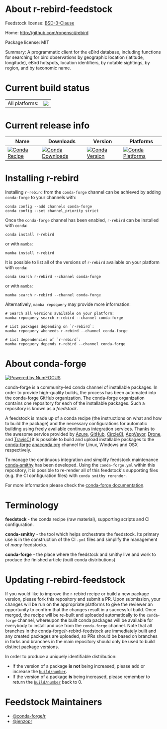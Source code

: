 About r-rebird-feedstock
========================

Feedstock license: [BSD-3-Clause](https://github.com/conda-forge/r-rebird-feedstock/blob/main/LICENSE.txt)

Home: http://github.com/ropensci/rebird

Package license: MIT

Summary: A programmatic client for the eBird database, including functions for searching for bird observations by geographic location (latitude, longitude), eBird hotspots, location identifiers, by notable sightings, by region, and by taxonomic name.

Current build status
====================


<table><tr><td>All platforms:</td>
    <td>
      <a href="https://dev.azure.com/conda-forge/feedstock-builds/_build/latest?definitionId=8014&branchName=main">
        <img src="https://dev.azure.com/conda-forge/feedstock-builds/_apis/build/status/r-rebird-feedstock?branchName=main">
      </a>
    </td>
  </tr>
</table>

Current release info
====================

| Name | Downloads | Version | Platforms |
| --- | --- | --- | --- |
| [![Conda Recipe](https://img.shields.io/badge/recipe-r--rebird-green.svg)](https://anaconda.org/conda-forge/r-rebird) | [![Conda Downloads](https://img.shields.io/conda/dn/conda-forge/r-rebird.svg)](https://anaconda.org/conda-forge/r-rebird) | [![Conda Version](https://img.shields.io/conda/vn/conda-forge/r-rebird.svg)](https://anaconda.org/conda-forge/r-rebird) | [![Conda Platforms](https://img.shields.io/conda/pn/conda-forge/r-rebird.svg)](https://anaconda.org/conda-forge/r-rebird) |

Installing r-rebird
===================

Installing `r-rebird` from the `conda-forge` channel can be achieved by adding `conda-forge` to your channels with:

```
conda config --add channels conda-forge
conda config --set channel_priority strict
```

Once the `conda-forge` channel has been enabled, `r-rebird` can be installed with `conda`:

```
conda install r-rebird
```

or with `mamba`:

```
mamba install r-rebird
```

It is possible to list all of the versions of `r-rebird` available on your platform with `conda`:

```
conda search r-rebird --channel conda-forge
```

or with `mamba`:

```
mamba search r-rebird --channel conda-forge
```

Alternatively, `mamba repoquery` may provide more information:

```
# Search all versions available on your platform:
mamba repoquery search r-rebird --channel conda-forge

# List packages depending on `r-rebird`:
mamba repoquery whoneeds r-rebird --channel conda-forge

# List dependencies of `r-rebird`:
mamba repoquery depends r-rebird --channel conda-forge
```


About conda-forge
=================

[![Powered by
NumFOCUS](https://img.shields.io/badge/powered%20by-NumFOCUS-orange.svg?style=flat&colorA=E1523D&colorB=007D8A)](https://numfocus.org)

conda-forge is a community-led conda channel of installable packages.
In order to provide high-quality builds, the process has been automated into the
conda-forge GitHub organization. The conda-forge organization contains one repository
for each of the installable packages. Such a repository is known as a *feedstock*.

A feedstock is made up of a conda recipe (the instructions on what and how to build
the package) and the necessary configurations for automatic building using freely
available continuous integration services. Thanks to the awesome service provided by
[Azure](https://azure.microsoft.com/en-us/services/devops/), [GitHub](https://github.com/),
[CircleCI](https://circleci.com/), [AppVeyor](https://www.appveyor.com/),
[Drone](https://cloud.drone.io/welcome), and [TravisCI](https://travis-ci.com/)
it is possible to build and upload installable packages to the
[conda-forge](https://anaconda.org/conda-forge) [anaconda.org](https://anaconda.org/)
channel for Linux, Windows and OSX respectively.

To manage the continuous integration and simplify feedstock maintenance
[conda-smithy](https://github.com/conda-forge/conda-smithy) has been developed.
Using the ``conda-forge.yml`` within this repository, it is possible to re-render all of
this feedstock's supporting files (e.g. the CI configuration files) with ``conda smithy rerender``.

For more information please check the [conda-forge documentation](https://conda-forge.org/docs/).

Terminology
===========

**feedstock** - the conda recipe (raw material), supporting scripts and CI configuration.

**conda-smithy** - the tool which helps orchestrate the feedstock.
                   Its primary use is in the construction of the CI ``.yml`` files
                   and simplify the management of *many* feedstocks.

**conda-forge** - the place where the feedstock and smithy live and work to
                  produce the finished article (built conda distributions)


Updating r-rebird-feedstock
===========================

If you would like to improve the r-rebird recipe or build a new
package version, please fork this repository and submit a PR. Upon submission,
your changes will be run on the appropriate platforms to give the reviewer an
opportunity to confirm that the changes result in a successful build. Once
merged, the recipe will be re-built and uploaded automatically to the
`conda-forge` channel, whereupon the built conda packages will be available for
everybody to install and use from the `conda-forge` channel.
Note that all branches in the conda-forge/r-rebird-feedstock are
immediately built and any created packages are uploaded, so PRs should be based
on branches in forks and branches in the main repository should only be used to
build distinct package versions.

In order to produce a uniquely identifiable distribution:
 * If the version of a package **is not** being increased, please add or increase
   the [``build/number``](https://docs.conda.io/projects/conda-build/en/latest/resources/define-metadata.html#build-number-and-string).
 * If the version of a package **is** being increased, please remember to return
   the [``build/number``](https://docs.conda.io/projects/conda-build/en/latest/resources/define-metadata.html#build-number-and-string)
   back to 0.

Feedstock Maintainers
=====================

* [@conda-forge/r](https://github.com/conda-forge/r/)
* [@jenzopr](https://github.com/jenzopr/)

